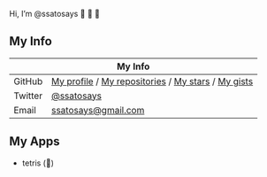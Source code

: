 Hi, I’m @ssatosays  :wave: :wave: :wave:

## My Info
<table>
  <thead>
    <tr>
      <th colspan="2">My Info</th>
    </tr>
  </thead>
  <tbody>
    <tr>
      <td>GitHub</td>
      <td><a href="https://github.com/ssatosays">My profile</a> / <a href="https://github.com/ssatosays?tab=repositories">My repositories</a> / <a href="https://github.com/ssatosays?tab=stars">My stars</a> / <a href="https://gist.github.com/ssatosays">My gists</a></td>
    </tr>
    <tr>
      <td>Twitter</td>
      <td><a href="https://twitter.com/ssatosays" rel="nofollow">@ssatosays</a></td>
    </tr>
    <tr>
      <td>Email</td>
      <td><a href="mailto:ssatosays@gmail.com">ssatosays@gmail.com</a></td>
    </tr>
  </tbody>
</table>

## My Apps
+ tetris (:construction_worker:)
